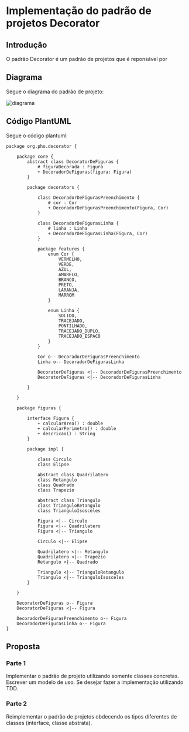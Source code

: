 # Implementação do padrão de projetos Decorator

## Introdução

O padrão Decorator é um padrão de projetos que é reponsável por

## Diagrama

Segue o diagrama do padrão de projeto:

![diagrama](decorator.png "Diagrama")

## Código PlantUML

Segue o código plantuml:

```
package org.pho.decorator {

    package core {
        abstract class DecoratorDeFiguras {
            # figuraDecorada : Figura
            + DecoradorDeFiguras(figura: Figura)
        }

        package decorators {

            class DecoradorDeFigurasPreenchimento {
                # cor : Cor
                + DecoradorDeFigurasPreenchimento(Figura, Cor)
            }

            class DecoradorDeFigurasLinha {
                # linha : Linha
                + DecoradorDeFigurasLinha(Figura, Cor)
            }

            package features {
                enum Cor {
                    VERMELHO,
                    VERDE,
                    AZUL,
                    AMARELO,
                    BRANCO,
                    PRETO,
                    LARANJA,
                    MARROM
                }

                enum Linha {
                    SOLIDO,
                    TRACEJADO,
                    PONTILHADO,
                    TRACEJADO_DUPLO,
                    TRACEJADO_ESPACO
                }
            }

            Cor o-- DecoradorDeFigurasPreenchimento
            Linha o-- DecoradorDeFigurasLinha

            DecoratorDeFiguras <|-- DecoradorDeFigurasPreenchimento
            DecoratorDeFiguras <|-- DecoradorDeFigurasLinha

        }

    }

    package figuras {

        interface Figura {
            + calcularArea() : double
            + calcularPerimetro() : double
            + descricao() : String
        }

        package impl {

            class Circulo
            class Elipse

            abstract class Quadrilatero
            class Retangulo
            class Quadrado
            class Trapezio

            abstract class Triangulo
            class TrianguloRetangulo
            class TrianguloIsosceles

            Figura <|-- Circulo
            Figura <|-- Quadrilatero
            Figura <|-- Triangulo

            Circulo <|-- Elipse

            Quadrilatero <|-- Retangulo
            Quadrilatero <|-- Trapezio
            Retangulo <|-- Quadrado

            Triangulo <|-- TrianguloRetangulo
            Triangulo <|-- TrianguloIsosceles
        }

    }

    DecoratorDeFiguras o-- Figura
    DecoratorDeFiguras <|-- Figura

    DecoradorDeFigurasPreenchimento o-- Figura
    DecoradorDeFigurasLinha o-- Figura
}
```

## Proposta

### Parte 1

Implementar o padrão de projeto utilizando somente classes concretas. Escrever um modelo de uso. Se desejar fazer a implementação utilizando TDD.

### Parte 2

Reimplementar o padrão de projetos obdecendo os tipos diferentes de classes (interface, classe abstrata).